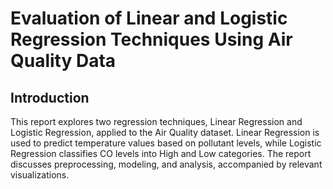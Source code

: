 # Evaluation of Linear and Logistic Regression Techniques Using Air Quality Data
## Introduction
This report explores two regression techniques, Linear Regression and Logistic Regression, applied to the Air Quality dataset. Linear Regression is used to predict temperature values based on pollutant levels, while Logistic Regression classifies CO levels into High and Low categories. The report discusses preprocessing, modeling, and analysis, accompanied by relevant visualizations.
